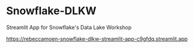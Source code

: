 # Snowflake-DLKW
Streamlit App for Snowflake's Data Lake Workshop 

https://rebeccamoen-snowflake-dlkw-streamlit-app-c9gfdq.streamlit.app
